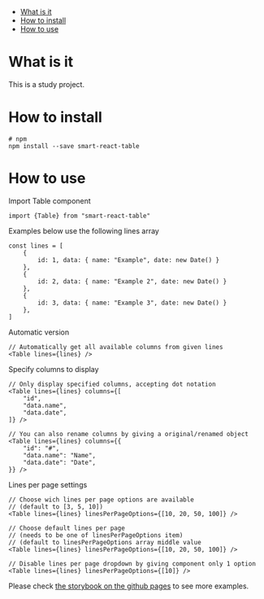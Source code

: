 <!-- TOC -->
* [What is it](#what-is-it)
* [How to install](#how-to-install)
* [How to use](#how-to-use)
<!-- TOC -->

# What is it

This is a study project.

# How to install

```shell
# npm
npm install --save smart-react-table
```

# How to use
Import Table component
```tsx
import {Table} from "smart-react-table"
```

Examples below use the following lines array
```tsx
const lines = [
    {
        id: 1, data: { name: "Example", date: new Date() }
    },
    {
        id: 2, data: { name: "Example 2", date: new Date() }
    },
    {
        id: 3, data: { name: "Example 3", date: new Date() }
    },
]
```

Automatic version
```tsx
// Automatically get all available columns from given lines
<Table lines={lines} />
```

Specify columns to display
```tsx
// Only display specified columns, accepting dot notation
<Table lines={lines} columns={[
    "id",
    "data.name",
    "data.date",
]} />

// You can also rename columns by giving a original/renamed object
<Table lines={lines} columns={{
    "id": "#",
    "data.name": "Name",
    "data.date": "Date",
}} />
```

Lines per page settings
```tsx
// Choose wich lines per page options are available
// (default to [3, 5, 10])
<Table lines={lines} linesPerPageOptions={[10, 20, 50, 100]} />

// Choose default lines per page
// (needs to be one of linesPerPageOptions item)
// (default to linesPerPageOptions array middle value
<Table lines={lines} linesPerPageOptions={[10, 20, 50, 100]} />

// Disable lines per page dropdown by giving component only 1 option
<Table lines={lines} linesPerPageOptions={[10]} />
```
Please check [the storybook on the github pages](https://jaucordi1.github.io/react-table-component/) to see more examples.

